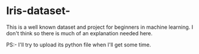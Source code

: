 # Iris-dataset-
This is a well known dataset and project for beginners in machine learning. I don't think so there is much of an explanation needed here.


PS:- I'll try to upload its python file when I'll get some time.

